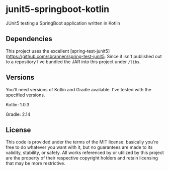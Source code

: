 # junit5-springboot-kotlin
JUnit5 testing a SpringBoot application written in Kotlin

## Dependencies
This project uses the excellent [spring-test-junit5](https://github.com/sbrannen/spring-test-junit5. Since it isn't published out to a repository I've bundled the JAR into this project under `/libs`.

## Versions
You'll need versions of Kotlin and Gradle available. I've tested with the specified versions.

Kotlin: 1.0.3

Gradle: 2.14

## License

This code is provided under the terms of the MIT license: basically you're free to do whatever you want with it, but no guarantees are made to its validity, stability, or safety. All works referenced by or utilized by this project are the property of their respective copyright holders and retain licensing that may be more restrictive.